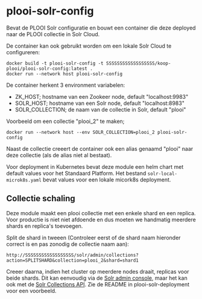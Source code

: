 
# plooi-solr-config

Bevat de PLOOI Solr configuratie en bouwt een container die deze deployed naar de PLOOI collectie in Solr Cloud.

De container kan ook gebruikt worden om een lokale Solr Cloud te configureren:

```
docker build -t plooi-solr-config -t SSSSSSSSSSSSSSSSSS/koop-plooi/plooi-solr-config:latest .
docker run --network host plooi-solr-config
```

De container herkent 3 environment variabelen:
* ZK_HOST; hostname van een Zookeer node, default "localhost:9983"
* SOLR_HOST; hostname van een Solr node, default "localhost:8983"
* SOLR_COLLECTION; de naam van de collectie in Solr, default "plooi"

Voorbeeld om een collectie "plooi_2" te maken;

```
docker run --network host --env SOLR_COLLECTION=plooi_2 plooi-solr-config
```

Naast de collectie creeert de container ook een alias genaamd "plooi" naar deze collectie (als de alias niet al
bestaat).

Voor deployment in Kubernetes bevat deze module een helm chart met default values voor het Standaard Platform.
Het bestand `solr-local-microk8s.yaml` bevat values voor een lokale micork8s deployment.

## Collectie schaling

Deze module maakt een plooi collectie met een enkele shard en een replica. Voor productie is niet niet afdoende
en dus moeten we handmatig meerdere shards en replica's toevoegen.


Split de shard in tweeen (Controleer eerst of de shard naam hieronder correct is en pas zonodig de collectie
naam aan):

```
http://SSSSSSSSSSSSSSSSSS/solr/admin/collections?action=SPLITSHARD&collection=plooi_2&shard=shard1
```

Creeer daarna, indien het cluster op meerdere nodes draait, replicas voor beide shards. Dit kan eenvoudig via de
[Solr admin console](http://SSSSSSSSSSSSSSSSSS/solr/#/~collections), maar het kan ook met de
[Solr Collections API](https://solr.apache.org/guide/solr/latest/deployment-guide/replica-management.html#addreplica).
Zie de README in plooi-solr-deployment voor een voorbeeld.
